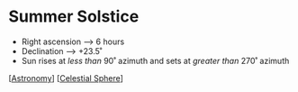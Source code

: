 # Summer Solstice

- Right ascension --> 6 hours
- Declination --> +23.5˚
- Sun rises at _less than_ 90˚ azimuth and sets at _greater than_ 270˚ azimuth

[[Astronomy]] [[Celestial Sphere]]

[//begin]: # "Autogenerated link references for markdown compatibility"
[Astronomy]: astronomy "Astronomy"
[Celestial Sphere]: celestial-sphere "Celestial Sphere"
[//end]: # "Autogenerated link references"